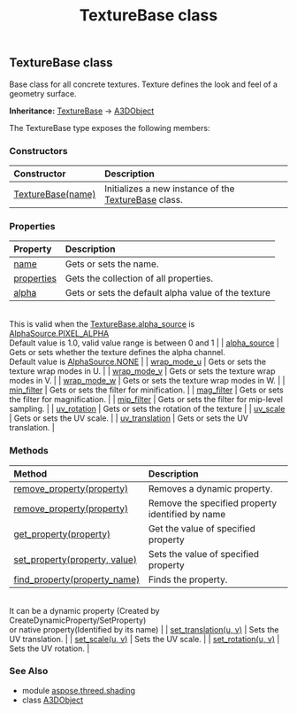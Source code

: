 ﻿---
title: TextureBase class
second_title: Aspose.3D for Python via .NET API References
description: 
type: docs
weight: 90
url: /python-net/aspose.threed.shading/texturebase/
is_root: false
---

## TextureBase class

Base class for all concrete textures.
Texture defines the look and feel of a geometry surface.



**Inheritance:** [TextureBase](/3d/python-net/aspose.threed.shading/texturebase) → 
[A3DObject](/3d/python-net/aspose.threed/a3dobject)



The TextureBase type exposes the following members:

### Constructors
| Constructor | Description |
| :- | :- |
| [TextureBase(name)](/3d/python-net/aspose.threed.shading/texturebase/__init__/#str) | Initializes a new instance of the [TextureBase](/3d/python-net/aspose.threed.shading/texturebase) class. |


### Properties
| Property | Description |
| :- | :- |
| [name](/3d/python-net/aspose.threed.shading/texturebase/name) | Gets or sets the name. |
| [properties](/3d/python-net/aspose.threed.shading/texturebase/properties) | Gets the collection of all properties. |
| [alpha](/3d/python-net/aspose.threed.shading/texturebase/alpha) | Gets or sets the default alpha value of the texture<br/>This is valid when the [TextureBase.alpha_source](/3d/python-net/aspose.threed.shading/texturebase#alpha_source) is [AlphaSource.PIXEL_ALPHA](/3d/python-net/aspose.threed.shading/alphasource#PIXEL_ALPHA)<br/>Default value is 1.0, valid value range is between 0 and 1 |
| [alpha_source](/3d/python-net/aspose.threed.shading/texturebase/alpha_source) | Gets or sets whether the texture defines the alpha channel.<br/>Default value is [AlphaSource.NONE](/3d/python-net/aspose.threed.shading/alphasource#NONE) |
| [wrap_mode_u](/3d/python-net/aspose.threed.shading/texturebase/wrap_mode_u) | Gets or sets the texture wrap modes in U. |
| [wrap_mode_v](/3d/python-net/aspose.threed.shading/texturebase/wrap_mode_v) | Gets or sets the texture wrap modes in V. |
| [wrap_mode_w](/3d/python-net/aspose.threed.shading/texturebase/wrap_mode_w) | Gets or sets the texture wrap modes in W. |
| [min_filter](/3d/python-net/aspose.threed.shading/texturebase/min_filter) | Gets or sets the filter for minification. |
| [mag_filter](/3d/python-net/aspose.threed.shading/texturebase/mag_filter) | Gets or sets the filter for magnification. |
| [mip_filter](/3d/python-net/aspose.threed.shading/texturebase/mip_filter) | Gets or sets the filter for mip-level sampling. |
| [uv_rotation](/3d/python-net/aspose.threed.shading/texturebase/uv_rotation) | Gets or sets the rotation of the texture |
| [uv_scale](/3d/python-net/aspose.threed.shading/texturebase/uv_scale) | Gets or sets the UV scale. |
| [uv_translation](/3d/python-net/aspose.threed.shading/texturebase/uv_translation) | Gets or sets the UV translation. |


### Methods
| Method | Description |
| :- | :- |
| [remove_property(property)](/3d/python-net/aspose.threed.shading/texturebase/remove_property/#Property) | Removes a dynamic property. |
| [remove_property(property)](/3d/python-net/aspose.threed.shading/texturebase/remove_property/#str) | Remove the specified property identified by name |
| [get_property(property)](/3d/python-net/aspose.threed.shading/texturebase/get_property/#str) | Get the value of specified property |
| [set_property(property, value)](/3d/python-net/aspose.threed.shading/texturebase/set_property/#str-any) | Sets the value of specified property |
| [find_property(property_name)](/3d/python-net/aspose.threed.shading/texturebase/find_property/#str) | Finds the property.<br/>It can be a dynamic property (Created by CreateDynamicProperty/SetProperty) <br/>or native property(Identified by its name) |
| [set_translation(u, v)](/3d/python-net/aspose.threed.shading/texturebase/set_translation/#float-float) | Sets the UV translation. |
| [set_scale(u, v)](/3d/python-net/aspose.threed.shading/texturebase/set_scale/#float-float) | Sets the UV scale. |
| [set_rotation(u, v)](/3d/python-net/aspose.threed.shading/texturebase/set_rotation/#float-float) | Sets the UV rotation. |


### See Also

* module [aspose.threed.shading](../)
* class [A3DObject](/3d/python-net/aspose.threed.shading/a3dobject)

